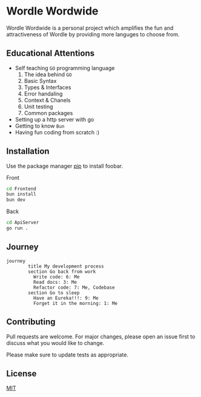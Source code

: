 # Wordle Wordwide

Wordle Wordwide is a personal project which amplifies the fun and attractiveness of Wordle by providing more languges to choose from. 

## Educational Attentions
- Self teaching `GO` programming language
    1. The idea behind `GO` 
    2. Basic Syntax 
    3. Types & Interfaces
    4. Error handaling
    5. Context & Chanels
    6. Unit testing
    7. Common packages
- Setting up a http server with go
- Getting to know `Bun`
- Having fun coding from scratch :)

## Installation

Use the package manager [pip](https://pip.pypa.io/en/stable/) to install foobar.

Front
```bash
cd Frontend
bun install
bun dev
```

Back
```bash
cd ApiServer
go run .
```

## Journey

```mermaid
journey
        title My development process
        section Go back from work
          Write code: 6: Me
          Read docs: 3: Me
          Refactor code: 7: Me, Codebase
        section Go to sleep
          Have an Eureka!!!: 9: Me
          Forget it in the morning: 1: Me
```

## Contributing

Pull requests are welcome. For major changes, please open an issue first
to discuss what you would like to change.

Please make sure to update tests as appropriate.

## License

[MIT](https://choosealicense.com/licenses/mit/)